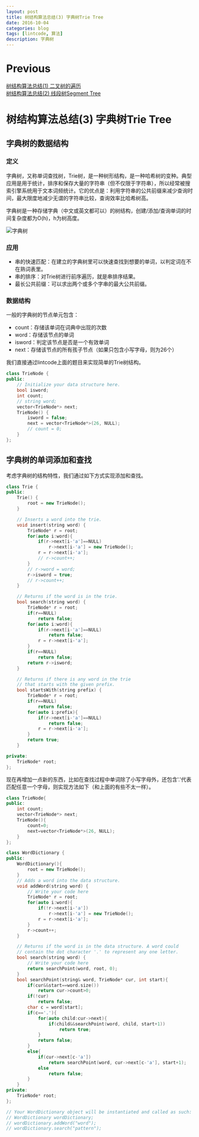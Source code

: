 ```yaml
--- 
layout: post 
title: 树结构算法总结(3) 字典树Trie Tree
date: 2016-10-04 
categories: blog 
tags: [lintcode, 算法] 
description: 字典树
--- 
```


# Previous
[树结构算法总结(1) 二叉树的遍历](http://skyhigh233.com/blog/2016/10/01/tree-summary/)  
[树结构算法总结(2) 线段树Segment Tree](http://skyhigh233.com/blog/2016/10/03/seg-tree/)

# 树结构算法总结(3) 字典树Trie Tree

## 字典树的数据结构

### 定义

字典树，又称单词查找树，Trie树，是一种树形结构，是一种哈希树的变种。典型应用是用于统计，排序和保存大量的字符串（但不仅限于字符串），所以经常被搜索引擎系统用于文本词频统计。它的优点是：利用字符串的公共前缀来减少查询时间，最大限度地减少无谓的字符串比较，查询效率比哈希树高。

字典树是一种存储字典（中文或英文都可以）的树结构，创建/添加/查询单词的时间复杂度都为O(h)，h为树高度。

![字典树](http://e.hiphotos.baidu.com/baike/c0%3Dbaike80%2C5%2C5%2C80%2C26/sign=27e168080fb30f242197e451a9fcba26/d62a6059252dd42a745cc2c2033b5bb5c9eab806.jpg)

### 应用

* 串的快速匹配：在建立的字典树里可以快速查找到想要的单词，以判定词在不在熟词表里。
* 串的排序：对Trie树进行前序遍历，就是串排序结果。
* 最长公共前缀：可以求出两个或多个字串的最大公共前缀。

### 数据结构

一般的字典树的节点单元包含：

* count：存储该单词在词典中出现的次数
* word：存储该节点的单词
* isword：判定该节点是否是一个有效单词
* next：存储该节点的所有孩子节点（如果只包含小写字母，则为26个）

我们直接通过lintcode上面的题目来实现简单的Trie树结构。

```cpp
class TrieNode {
public:
    // Initialize your data structure here.
    bool isword;
    int count;
    // string word;
    vector<TrieNode*> next;
    TrieNode() {
        isword = false;
        next = vector<TrieNode*>(26, NULL);
        // count = 0;
    }
};
```

## 字典树的单词添加和查找

考虑字典树的结构特性，我们通过如下方式实现添加和查找。

```cpp
class Trie {
public:
    Trie() {
        root = new TrieNode();
    }

    // Inserts a word into the trie.
    void insert(string word) {
        TrieNode* r = root;
        for(auto i:word){
            if(r->next[i-'a']==NULL)
                r->next[i-'a'] = new TrieNode();
            r = r->next[i-'a'];
            // r->count++;
        }
        // r->word = word;
        r->isword = true;
        // r->count++;
    }

    // Returns if the word is in the trie.
    bool search(string word) {
        TrieNode* r = root;
        if(r==NULL)
            return false;
        for(auto i:word){
            if(r->next[i-'a']==NULL)
                return false;
            r = r->next[i-'a'];
        }
        if(r==NULL)
            return false;
        return r->isword;
    }

    // Returns if there is any word in the trie
    // that starts with the given prefix.
    bool startsWith(string prefix) {
        TrieNode* r = root;
        if(r==NULL)
            return false;
        for(auto i:prefix){
            if(r->next[i-'a']==NULL)
                return false;
            r = r->next[i-'a'];
        }
        return true;
    }

private:
    TrieNode* root;
};
```

现在再增加一点新的东西，比如在查找过程中单词除了小写字母外，还包含'.'代表匹配任意一个字母，则实现方法如下（和上面的有些不太一样）。

```cpp
class TrieNode{
public:
    int count;
    vector<TrieNode*> next;
    TrieNode(){
        count=0;
        next=vector<TrieNode*>(26, NULL);
    }
};

class WordDictionary {
public:
    WordDictionary(){
        root = new TrieNode();
    }
    // Adds a word into the data structure.
    void addWord(string word) {
        // Write your code here
        TrieNode* r = root;
        for(auto i:word){
            if(!r->next[i-'a'])
                r->next[i-'a'] = new TrieNode();
            r = r->next[i-'a'];
        }
        r->count++;
    }

    // Returns if the word is in the data structure. A word could
    // contain the dot character '.' to represent any one letter.
    bool search(string word) {
        // Write your code here
        return searchPoint(word, root, 0);
    }
    bool searchPoint(string& word, TrieNode* cur, int start){
        if(cur&&start==word.size())
            return cur->count>0;
        if(!cur)
            return false;
        char c = word[start];
        if(c=='.'){
            for(auto child:cur->next){
                if(child&&searchPoint(word, child, start+1))
                    return true;
            }
            return false;
        }
        else{
            if(cur->next[c-'a'])
                return searchPoint(word, cur->next[c-'a'], start+1);
            else
                return false;
        }
    }
private:
    TrieNode* root;
};

// Your WordDictionary object will be instantiated and called as such:
// WordDictionary wordDictionary;
// wordDictionary.addWord("word");
// wordDictionary.search("pattern");
```